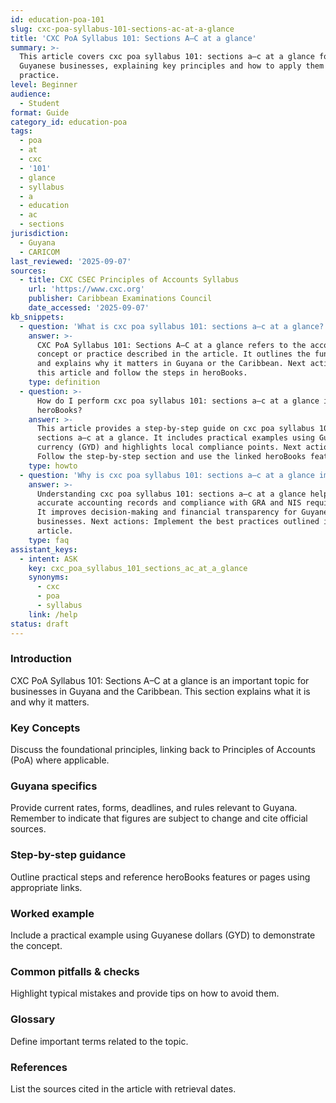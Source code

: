```yaml
---
id: education-poa-101
slug: cxc-poa-syllabus-101-sections-ac-at-a-glance
title: 'CXC PoA Syllabus 101: Sections A–C at a glance'
summary: >-
  This article covers cxc poa syllabus 101: sections a–c at a glance for
  Guyanese businesses, explaining key principles and how to apply them in
  practice.
level: Beginner
audience:
  - Student
format: Guide
category_id: education-poa
tags:
  - poa
  - at
  - cxc
  - '101'
  - glance
  - syllabus
  - a
  - education
  - ac
  - sections
jurisdiction:
  - Guyana
  - CARICOM
last_reviewed: '2025-09-07'
sources:
  - title: CXC CSEC Principles of Accounts Syllabus
    url: 'https://www.cxc.org'
    publisher: Caribbean Examinations Council
    date_accessed: '2025-09-07'
kb_snippets:
  - question: 'What is cxc poa syllabus 101: sections a–c at a glance?'
    answer: >-
      CXC PoA Syllabus 101: Sections A–C at a glance refers to the accounting
      concept or practice described in the article. It outlines the fundamentals
      and explains why it matters in Guyana or the Caribbean. Next actions: Read
      this article and follow the steps in heroBooks.
    type: definition
  - question: >-
      How do I perform cxc poa syllabus 101: sections a–c at a glance in
      heroBooks?
    answer: >-
      This article provides a step-by-step guide on cxc poa syllabus 101:
      sections a–c at a glance. It includes practical examples using Guyanese
      currency (GYD) and highlights local compliance points. Next actions:
      Follow the step-by-step section and use the linked heroBooks feature.
    type: howto
  - question: 'Why is cxc poa syllabus 101: sections a–c at a glance important?'
    answer: >-
      Understanding cxc poa syllabus 101: sections a–c at a glance helps ensure
      accurate accounting records and compliance with GRA and NIS requirements.
      It improves decision-making and financial transparency for Guyanese
      businesses. Next actions: Implement the best practices outlined in the
      article.
    type: faq
assistant_keys:
  - intent: ASK
    key: cxc_poa_syllabus_101_sections_ac_at_a_glance
    synonyms:
      - cxc
      - poa
      - syllabus
    link: /help
status: draft
---
```


### Introduction
CXC PoA Syllabus 101: Sections A–C at a glance is an important topic for businesses in Guyana and the Caribbean. This section explains what it is and why it matters.

### Key Concepts
Discuss the foundational principles, linking back to Principles of Accounts (PoA) where applicable.

### Guyana specifics
Provide current rates, forms, deadlines, and rules relevant to Guyana. Remember to indicate that figures are subject to change and cite official sources.

### Step-by-step guidance
Outline practical steps and reference heroBooks features or pages using appropriate links.

### Worked example
Include a practical example using Guyanese dollars (GYD) to demonstrate the concept.

### Common pitfalls & checks
Highlight typical mistakes and provide tips on how to avoid them.

### Glossary
Define important terms related to the topic.

### References
List the sources cited in the article with retrieval dates.
